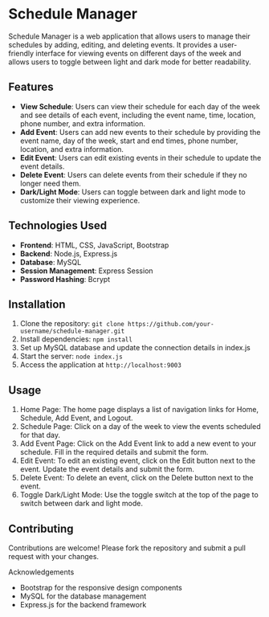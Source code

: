 # Schedule Manager

Schedule Manager is a web application that allows users to manage their schedules by adding, editing, and deleting events. It provides a user-friendly interface for viewing events on different days of the week and allows users to toggle between light and dark mode for better readability.

## Features

- **View Schedule**: Users can view their schedule for each day of the week and see details of each event, including the event name, time, location, phone number, and extra information.
- **Add Event**: Users can add new events to their schedule by providing the event name, day of the week, start and end times, phone number, location, and extra information.
- **Edit Event**: Users can edit existing events in their schedule to update the event details.
- **Delete Event**: Users can delete events from their schedule if they no longer need them.
- **Dark/Light Mode**: Users can toggle between dark and light mode to customize their viewing experience.

## Technologies Used

- **Frontend**: HTML, CSS, JavaScript, Bootstrap
- **Backend**: Node.js, Express.js
- **Database**: MySQL
- **Session Management**: Express Session
- **Password Hashing**: Bcrypt

## Installation

1. Clone the repository: `git clone https://github.com/your-username/schedule-manager.git`
2. Install dependencies: `npm install`
3. Set up MySQL database and update the connection details in index.js
4. Start the server: `node index.js`
5. Access the application at `http://localhost:9003`

## Usage

1. Home Page: The home page displays a list of navigation links for Home, Schedule, Add Event, and Logout.
2. Schedule Page: Click on a day of the week to view the events scheduled for that day.
3. Add Event Page: Click on the Add Event link to add a new event to your schedule. Fill in the required details and submit the form.
4. Edit Event: To edit an existing event, click on the Edit button next to the event. Update the event details and submit the form.
5. Delete Event: To delete an event, click on the Delete button next to the event.
6. Toggle Dark/Light Mode: Use the toggle switch at the top of the page to switch between dark and light mode.

## Contributing

Contributions are welcome! Please fork the repository and submit a pull request with your changes.

Acknowledgements

- Bootstrap for the responsive design components
- MySQL for the database management
- Express.js for the backend framework
